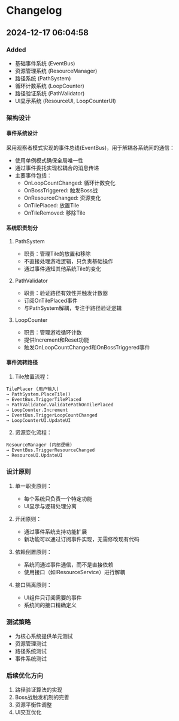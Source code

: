 # Changelog

## 2024-12-17 06:04:58

### Added
- 基础事件系统 (EventBus)
- 资源管理系统 (ResourceManager)
- 路径系统 (PathSystem)
- 循环计数系统 (LoopCounter)
- 路径验证系统 (PathValidator)
- UI显示系统 (ResourceUI, LoopCounterUI)

### 架构设计
#### 事件系统设计
采用观察者模式实现的事件总线(EventBus)，用于解耦各系统间的通信：
- 使用单例模式确保全局唯一性
- 通过事件委托实现松耦合的消息传递
- 主要事件包括：
  - OnLoopCountChanged: 循环计数变化
  - OnBossTriggered: 触发Boss战
  - OnResourceChanged: 资源变化
  - OnTilePlaced: 放置Tile
  - OnTileRemoved: 移除Tile

#### 系统职责划分
1. PathSystem
   - 职责：管理Tile的放置和移除
   - 不直接处理游戏逻辑，只负责基础操作
   - 通过事件通知其他系统Tile的变化

2. PathValidator
   - 职责：验证路径有效性并触发计数器
   - 订阅OnTilePlaced事件
   - 与PathSystem解耦，专注于路径验证逻辑

3. LoopCounter
   - 职责：管理游戏循环计数
   - 提供Increment和Reset功能
   - 触发OnLoopCountChanged和OnBossTriggered事件

#### 事件流转路径
1. Tile放置流程：
```
TilePlacer (用户输入)
→ PathSystem.PlaceTile()
→ EventBus.TriggerTilePlaced
→ PathValidator.ValidatePathOnTilePlaced
→ LoopCounter.Increment
→ EventBus.TriggerLoopCountChanged
→ LoopCounterUI.UpdateUI
```

2. 资源变化流程：
```
ResourceManager (内部逻辑)
→ EventBus.TriggerResourceChanged
→ ResourceUI.UpdateUI
```

### 设计原则
1. 单一职责原则：
   - 每个系统只负责一个特定功能
   - UI显示与逻辑处理分离

2. 开闭原则：
   - 通过事件系统支持功能扩展
   - 新功能可以通过订阅事件实现，无需修改现有代码

3. 依赖倒置原则：
   - 系统间通过事件通信，而不是直接依赖
   - 使用接口（如IResourceService）进行解耦

4. 接口隔离原则：
   - UI组件只订阅需要的事件
   - 系统间的接口精确定义

### 测试策略
- 为核心系统提供单元测试
- 资源管理测试
- 路径系统测试
- 事件系统测试

### 后续优化方向
1. 路径验证算法的实现
2. Boss战触发机制的完善
3. 资源平衡性调整
4. UI交互优化

